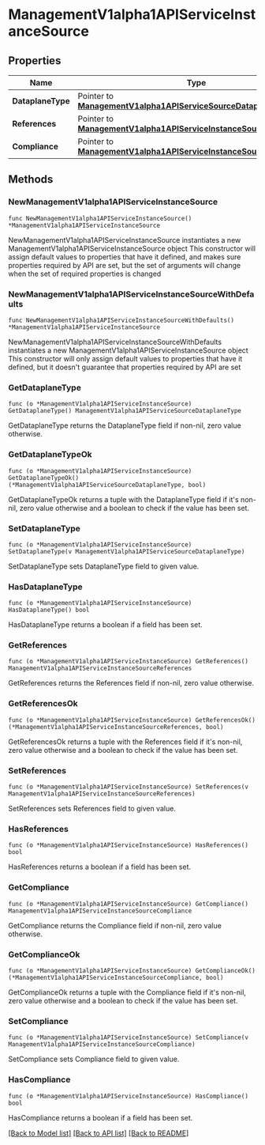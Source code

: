 # ManagementV1alpha1APIServiceInstanceSource

## Properties

Name | Type | Description | Notes
------------ | ------------- | ------------- | -------------
**DataplaneType** | Pointer to [**ManagementV1alpha1APIServiceSourceDataplaneType**](ManagementV1alpha1APIServiceSourceDataplaneType.md) |  | [optional] 
**References** | Pointer to [**ManagementV1alpha1APIServiceInstanceSourceReferences**](ManagementV1alpha1APIServiceInstanceSourceReferences.md) |  | [optional] 
**Compliance** | Pointer to [**ManagementV1alpha1APIServiceInstanceSourceCompliance**](ManagementV1alpha1APIServiceInstanceSourceCompliance.md) |  | [optional] 

## Methods

### NewManagementV1alpha1APIServiceInstanceSource

`func NewManagementV1alpha1APIServiceInstanceSource() *ManagementV1alpha1APIServiceInstanceSource`

NewManagementV1alpha1APIServiceInstanceSource instantiates a new ManagementV1alpha1APIServiceInstanceSource object
This constructor will assign default values to properties that have it defined,
and makes sure properties required by API are set, but the set of arguments
will change when the set of required properties is changed

### NewManagementV1alpha1APIServiceInstanceSourceWithDefaults

`func NewManagementV1alpha1APIServiceInstanceSourceWithDefaults() *ManagementV1alpha1APIServiceInstanceSource`

NewManagementV1alpha1APIServiceInstanceSourceWithDefaults instantiates a new ManagementV1alpha1APIServiceInstanceSource object
This constructor will only assign default values to properties that have it defined,
but it doesn't guarantee that properties required by API are set

### GetDataplaneType

`func (o *ManagementV1alpha1APIServiceInstanceSource) GetDataplaneType() ManagementV1alpha1APIServiceSourceDataplaneType`

GetDataplaneType returns the DataplaneType field if non-nil, zero value otherwise.

### GetDataplaneTypeOk

`func (o *ManagementV1alpha1APIServiceInstanceSource) GetDataplaneTypeOk() (*ManagementV1alpha1APIServiceSourceDataplaneType, bool)`

GetDataplaneTypeOk returns a tuple with the DataplaneType field if it's non-nil, zero value otherwise
and a boolean to check if the value has been set.

### SetDataplaneType

`func (o *ManagementV1alpha1APIServiceInstanceSource) SetDataplaneType(v ManagementV1alpha1APIServiceSourceDataplaneType)`

SetDataplaneType sets DataplaneType field to given value.

### HasDataplaneType

`func (o *ManagementV1alpha1APIServiceInstanceSource) HasDataplaneType() bool`

HasDataplaneType returns a boolean if a field has been set.

### GetReferences

`func (o *ManagementV1alpha1APIServiceInstanceSource) GetReferences() ManagementV1alpha1APIServiceInstanceSourceReferences`

GetReferences returns the References field if non-nil, zero value otherwise.

### GetReferencesOk

`func (o *ManagementV1alpha1APIServiceInstanceSource) GetReferencesOk() (*ManagementV1alpha1APIServiceInstanceSourceReferences, bool)`

GetReferencesOk returns a tuple with the References field if it's non-nil, zero value otherwise
and a boolean to check if the value has been set.

### SetReferences

`func (o *ManagementV1alpha1APIServiceInstanceSource) SetReferences(v ManagementV1alpha1APIServiceInstanceSourceReferences)`

SetReferences sets References field to given value.

### HasReferences

`func (o *ManagementV1alpha1APIServiceInstanceSource) HasReferences() bool`

HasReferences returns a boolean if a field has been set.

### GetCompliance

`func (o *ManagementV1alpha1APIServiceInstanceSource) GetCompliance() ManagementV1alpha1APIServiceInstanceSourceCompliance`

GetCompliance returns the Compliance field if non-nil, zero value otherwise.

### GetComplianceOk

`func (o *ManagementV1alpha1APIServiceInstanceSource) GetComplianceOk() (*ManagementV1alpha1APIServiceInstanceSourceCompliance, bool)`

GetComplianceOk returns a tuple with the Compliance field if it's non-nil, zero value otherwise
and a boolean to check if the value has been set.

### SetCompliance

`func (o *ManagementV1alpha1APIServiceInstanceSource) SetCompliance(v ManagementV1alpha1APIServiceInstanceSourceCompliance)`

SetCompliance sets Compliance field to given value.

### HasCompliance

`func (o *ManagementV1alpha1APIServiceInstanceSource) HasCompliance() bool`

HasCompliance returns a boolean if a field has been set.


[[Back to Model list]](../README.md#documentation-for-models) [[Back to API list]](../README.md#documentation-for-api-endpoints) [[Back to README]](../README.md)


